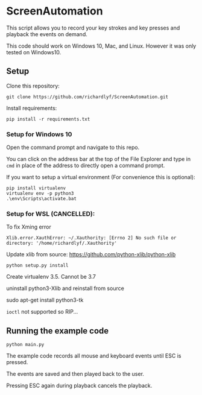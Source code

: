 # ScreenAutomation

This script allows you to record your key strokes and key presses and playback the events on demand.

This code should work on Windows 10, Mac, and Linux. However it was only tested on Windows10.

## Setup

Clone this repository:
```
git clone https://github.com/richardlyf/ScreenAutomation.git
```

Install requirements:
```
pip install -r requirements.txt
```


### Setup for Windows 10

Open the command prompt and navigate to this repo. 

You can click on the address bar at the top of the File Explorer and type in `cmd` in place of the address to directly open a command prompt.

If you want to setup a virtual environment (For convenience this is optional):
```
pip install virtualenv
virtualenv env -p python3
.\env\Scripts\activate.bat
```

### Setup for WSL (CANCELLED):

To fix Xming error
```
Xlib.error.XauthError: ~/.Xauthority: [Errno 2] No such file or directory: '/home/richardlyf/.Xauthority'
```

Update xlib from source: https://github.com/python-xlib/python-xlib

```
python setup.py install
```

Create virtualenv 3.5. Cannot be 3.7

uninstall python3-Xlib and reinstall from source

sudo apt-get install python3-tk

`ioctl` not supported so RIP...

## Running the example code

```
python main.py
```

The example code records all mouse and keyboard events until ESC is pressed. 

The events are saved and then played back to the user.

Pressing ESC again during playback cancels the playback.
